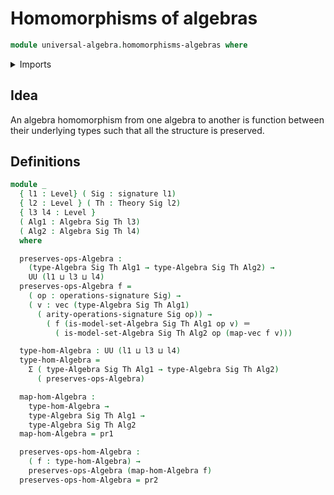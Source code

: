 # Homomorphisms of algebras

```agda
module universal-algebra.homomorphisms-algebras where
```

<details><summary>Imports</summary>

```agda
open import foundation.dependent-pair-types
open import foundation.identity-types
open import foundation.universe-levels

open import linear-algebra.vectors

open import universal-algebra.algebraic-theories
open import universal-algebra.algebras-theories
open import universal-algebra.signatures
```

</details>

## Idea

An algebra homomorphism from one algebra to another is function between their
underlying types such that all the structure is preserved.

## Definitions

```agda
module _
  { l1 : Level} ( Sig : signature l1)
  { l2 : Level } ( Th : Theory Sig l2)
  { l3 l4 : Level }
  ( Alg1 : Algebra Sig Th l3)
  ( Alg2 : Algebra Sig Th l4)
  where

  preserves-ops-Algebra :
    (type-Algebra Sig Th Alg1 → type-Algebra Sig Th Alg2) →
    UU (l1 ⊔ l3 ⊔ l4)
  preserves-ops-Algebra f =
    ( op : operations-signature Sig) →
    ( v : vec (type-Algebra Sig Th Alg1)
      ( arity-operations-signature Sig op)) →
        ( f (is-model-set-Algebra Sig Th Alg1 op v) ＝
          ( is-model-set-Algebra Sig Th Alg2 op (map-vec f v)))

  type-hom-Algebra : UU (l1 ⊔ l3 ⊔ l4)
  type-hom-Algebra =
    Σ ( type-Algebra Sig Th Alg1 → type-Algebra Sig Th Alg2)
      ( preserves-ops-Algebra)

  map-hom-Algebra :
    type-hom-Algebra →
    type-Algebra Sig Th Alg1 →
    type-Algebra Sig Th Alg2
  map-hom-Algebra = pr1

  preserves-ops-hom-Algebra :
    ( f : type-hom-Algebra) →
    preserves-ops-Algebra (map-hom-Algebra f)
  preserves-ops-hom-Algebra = pr2
```
